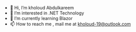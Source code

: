 - 👋 Hi, I’m kholoud Abdulkareem
- 👀 I’m interested in .NET Technology
- 🌱 I’m currently learning Blazor
- 📫 How to reach me , mail me at kholoud-19@outlook.com

<!---
k-abdulkareem/k-abdulkareem is a ✨ special ✨ repository because its `README.md` (this file) appears on your GitHub profile.
You can click the Preview link to take a look at your changes.
--->
